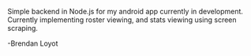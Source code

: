 Simple backend in Node.js for my android app currently in development.
Currently implementing roster viewing, and stats viewing using screen scraping.

-Brendan Loyot
